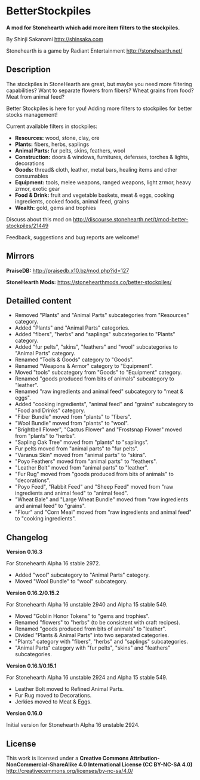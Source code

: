 # BetterStockpiles
**A mod for Stonehearth which add more item filters to the stockpiles.**

By Shinji Sakanami http://shinsaka.com

Stonehearth is a game by Radiant Entertainment http://stonehearth.net/

## Description

The stockpiles in StoneHearth are great, but maybe you need more filtering capabilities? Want to separate flowers from fibers? Wheat grains from food? Meat from animal feed?

Better Stockpiles is here for you! Adding more filters to stockpiles for better stocks management!

Current available filters in stockpiles:

* **Resources:** wood, stone, clay, ore
* **Plants:** fibers, herbs, saplings
* **Animal Parts:** fur pelts, skins, feathers, wool
* **Construction:** doors & windows, furnitures, defenses, torches & lights, decorations
* **Goods:** thread& cloth, leather, metal bars, healing items and other consumables
* **Equipment:** tools, melee weapons, ranged weapons, light zrmor, heavy zrmor, exotic gear
* **Food & Drink:** fruit and vegetable baskets, meat & eggs, cooking ingredients, cooked foods, animal feed, grains
* **Wealth:** gold, gems and trophies

Discuss about this mod on http://discourse.stonehearth.net/t/mod-better-stockpiles/21449

Feedback, suggestions and bug reports are welcome!

## Mirrors

**PraiseDB:** http://praisedb.x10.bz/mod.php?id=127

**StoneHearth Mods:** https://stonehearthmods.co/better-stockpiles/

## Detailled content

* Removed "Plants" and "Animal Parts" subcategories from "Resources" category.
* Added "Plants" and "Animal Parts" categories.
* Added "fibers", "herbs" and "saplings" subcategories to "Plants" category.
* Added "fur pelts", "skins", "feathers" and "wool" subcategories to "Animal Parts" category.
* Renamed "Tools & Goods" category to "Goods".
* Renamed "Weapons & Armor" category to "Equipment".
* Moved "tools" subcategory from "Goods" to "Equipment" category.
* Renamed "goods produced from bits of animals" subcategory to "leather".
* Renamed "raw ingredients and animal feed" subcategory to "meat & eggs".
* Added "cooking ingredients", "animal feed" and "grains" subcategory to "Food and Drinks" category.
* "Fiber Bundle" moved from "plants" to "fibers".
* "Wool Bundle" moved from "plants" to "wool".
* "Brightbell Flower", "Cactus Flower" and "Frostsnap Flower" moved from "plants" to "herbs".
* "Sapling Oak Tree" moved from "plants" to "saplings".
* Fur pelts moved from "animal parts" to "fur pelts".
* "Varanus Skin" moved from "animal parts" to "skins".
* "Poyo Feathers" moved from "animal parts" to "feathers".
* "Leather Bolt" moved from "animal parts" to "leather".
* "Fur Rug" moved from "goods produced from bits of animals" to "decorations".
* "Poyo Feed", "Rabbit Feed" and "Sheep Feed" moved from "raw ingredients and animal feed" to "animal feed".
* "Wheat Bale" and "Large Wheat Bundle" moved from "raw ingredients and animal feed" to "grains".
* "Flour" and "Corn Meal" moved from "raw ingredients and animal feed" to "cooking ingredients".

## Changelog

**Version 0.16.3**

For Stonehearth Alpha 16 stable 2972.

* Added "wool" subcategory to "Animal Parts" category.
* Moved "Wool Bundle" to "wool" subcategory.

**Version 0.16.2/0.15.2**

For Stonehearth Alpha 16 unstable 2940 and Alpha 15 stable 549.

* Moved "Goblin Honor Tokens" to "gems and trophies".
* Renamed "flowers" to "herbs" (to be consistent with craft recipes).
* Renamed "goods produced from bits of animals" to "leather".
* Divided "Plants & Animal Parts" into two separated categories.
* "Plants" category with "fibers", "herbs" and "saplings" subcategories.
* "Animal Parts" category with "fur pelts", "skins" and "feathers" subcategories.

**Version 0.16.1/0.15.1**

For Stonehearth Alpha 16 unstable 2924 and Alpha 15 stable 549.

* Leather Bolt moved to Refined Animal Parts.
* Fur Rug moved to Decorations.
* Jerkies moved to Meat & Eggs.

**Version 0.16.0**

Initial version for Stonehearth Alpha 16 unstable 2924.

## License

This work is licensed under a **Creative Commons Attribution-NonCommercial-ShareAlike 4.0 International License (CC BY-NC-SA 4.0)** http://creativecommons.org/licenses/by-nc-sa/4.0/

